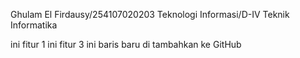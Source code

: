 Ghulam El Firdausy/254107020203
Teknologi Informasi/D-IV Teknik Informatika

ini fitur 1
ini fitur 3
ini baris baru di tambahkan ke GitHub
